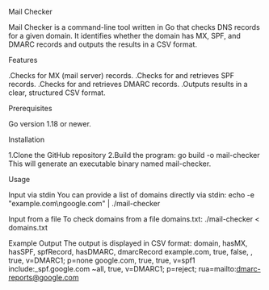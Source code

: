 Mail Checker

Mail Checker is a command-line tool written in Go that checks DNS records for a given domain. It identifies whether the domain has MX, SPF, and DMARC records and outputs the results in a CSV format.

Features

.Checks for MX (mail server) records.
.Checks for and retrieves SPF records.
.Checks for and retrieves DMARC records.
.Outputs results in a clear, structured CSV format.

Prerequisites

Go version 1.18 or newer.

Installation

1.Clone the GitHub repository
2.Build the program: go build -o mail-checker
This will generate an executable binary named mail-checker.

Usage

Input via stdin
You can provide a list of domains directly via stdin: echo -e "example.com\ngoogle.com" | ./mail-checker

Input from a file
To check domains from a file domains.txt: ./mail-checker < domains.txt

Example Output
The output is displayed in CSV format: domain, hasMX, hasSPF, spfRecord, hasDMARC, dmarcRecord
example.com, true, false, , true, v=DMARC1; p=none
google.com, true, true, v=spf1 include:_spf.google.com ~all, true, v=DMARC1; p=reject; rua=mailto:dmarc-reports@google.com
